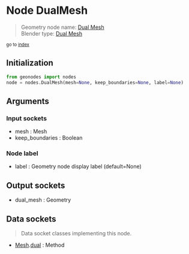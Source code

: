 
# Node DualMesh

> Geometry node name: [Dual Mesh](https://docs.blender.org/manual/en/latest/modeling/geometry_nodes/mesh/dual_mesh.html)<br>
  Blender type: [Dual Mesh](https://docs.blender.org/api/current/bpy.types.GeometryNodeDualMesh.html)
  
<sub>go to [index](/docs/index.md)</sub>

## Initialization

```python
from geonodes import nodes
node = nodes.DualMesh(mesh=None, keep_boundaries=None, label=None)
```



## Arguments


### Input sockets

- mesh : Mesh
- keep_boundaries : Boolean

### Node label

- label : Geometry node display label (default=None)

## Output sockets

- dual_mesh : Geometry

## Data sockets

> Data socket classes implementing this node.
  
  
- [Mesh](/docs/sockets/Mesh.md).[dual](/docs/sockets/Mesh.md#dual) : Method
  

